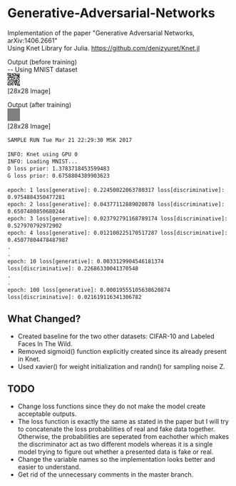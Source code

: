 # Generative-Adversarial-Networks
Implementation of the paper "Generative Adversarial Networks, arXiv:1406.2661"  
Using Knet Library for Julia. https://github.com/denizyuret/Knet.jl  


Output (before training)   
-- Using MNIST dataset   
![Alt text](/outputs/sampleoutput.png?raw=true "Sample Output")    
[28x28 Image]

Output (after training)   
![Alt text](/outputs/sampleoutputtrained.png?raw=true "Sample Output")    
[28x28 Image]    

```
SAMPLE RUN Tue Mar 21 22:29:30 MSK 2017   

INFO: Knet using GPU 0  
INFO: Loading MNIST...  
D loss prior: 1.3783718453599483  
G loss prior: 0.6758804389903623  
  
epoch: 1 loss[generative]: 0.22450022063780317 loss[discriminative]: 0.9754884350477281  
epoch: 2 loss[generative]: 0.04377112889020878 loss[discriminative]: 0.6507480850680244  
epoch: 3 loss[generative]: 0.023792791168789174 loss[discriminative]: 0.527970792972902   
epoch: 4 loss[generative]: 0.012100225170517287 loss[discriminative]: 0.45077804478487987  
.  
.  
epoch: 10 loss[generative]: 0.0033129904546181374 loss[discriminative]: 0.22686330041370548    
.  
.  
epoch: 100 loss[generative]: 0.00019555105638620874 loss[discriminative]: 0.021619116341306782  
```

## What Changed?
- Created baseline for the two other datasets: CIFAR-10 and Labeled Faces In The Wild.   
- Removed sigmoid() function explicitly created since its already present in Knet.   
- Used xavier() for weight initialization and randn() for sampling noise Z.
  
 ## TODO
 - Change loss functions since they do not make the model create acceptable outputs.   
 - The loss function is exactly the same as stated in the paper but I will try to concatenate the loss probabilities of real and fake data together. Otherwise, the probabilities are seperated from eachother which makes the discriminator act as two different models whereas it is a single model trying to figure out whether a presented data is fake or real.   
 - Change the variable names so the implementation looks better and easier to understand.   
 - Get rid of the unnecessary comments in the master branch.
 
